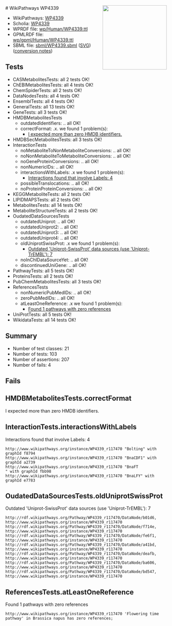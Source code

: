 <img style="float: right; width: 200px" src="../logo.png" />
# WikiPathways WP4339

* WikiPathways: [WP4339](https://identifiers.org/wikipathways:WP4339)
* Scholia: [WP4339](https://scholia.toolforge.org/wikipathways/WP4339)
* WPRDF file: [wp/Human/WP4339.ttl](../wp/Human/WP4339.ttl)
* GPMLRDF file: [wp/gpml/Human/WP4339.ttl](../wp/gpml/Human/WP4339.ttl)
* SBML file: [sbml/WP4339.sbml](../sbml/WP4339.sbml) ([SVG](../sbml/WP4339.svg)) ([conversion notes](../sbml/WP4339.txt))

## Tests
* CASMetabolitesTests: all 2 tests OK!
* ChEBIMetabolitesTests: all 4 tests OK!
* ChemSpiderTests: all 2 tests OK!
* DataNodesTests: all 4 tests OK!
* EnsemblTests: all 4 tests OK!
* GeneralTests: all 13 tests OK!
* GeneTests: all 3 tests OK!
* HMDBMetabolitesTests
    * outdatedIdentifiers: .. all OK!
    * correctFormat: .x. we found 1 problem(s):
        * [I expected more than zero HMDB identifiers.](#ad154c1e)
* HMDBSecMetabolitesTests: all 3 tests OK!
* InteractionTests
    * noMetaboliteToNonMetaboliteConversions: .. all OK!
    * noNonMetaboliteToMetaboliteConversions: .. all OK!
    * noGeneProteinConversions: .. all OK!
    * nonNumericIDs: .. all OK!
    * interactionsWithLabels: .x we found 1 problem(s):
        * [Interactions found that involve Labels: 4](#630d267b)
    * possibleTranslocations: .. all OK!
    * noProteinProteinConversions: .. all OK!
* KEGGMetaboliteTests: all 2 tests OK!
* LIPIDMAPSTests: all 2 tests OK!
* MetabolitesTests: all 14 tests OK!
* MetaboliteStructureTests: all 2 tests OK!
* OudatedDataSourcesTests
    * outdatedUniprot: .. all OK!
    * outdatedUniprot2: .. all OK!
    * outdatedUniprot3: .. all OK!
    * outdatedUniprot4: .. all OK!
    * oldUniprotSwissProt: .x we found 1 problem(s):
        * [Outdated 'Uniprot-SwissProt' data sources (use 'Uniprot-TrEMBL'): 7](#710a266c)
    * noInChIDataSourceYet: .. all OK!
    * discontinuedUniGene: .. all OK!
* PathwayTests: all 5 tests OK!
* ProteinsTests: all 2 tests OK!
* PubChemMetabolitesTests: all 3 tests OK!
* ReferencesTests
    * nonNumericPubMedIDs: .. all OK!
    * zeroPubMedIDs: .. all OK!
    * atLeastOneReference: .x we found 1 problem(s):
        * [Found 1 pathways with zero references](#35eb778e)
* UniProtTests: all 5 tests OK!
* WikidataTests: all 14 tests OK!


## Summary

* Number of test classes: 21
* Number of tests: 103
* Number of assertions: 207
* Number of fails: 4

## Fails

<a name="ad154c1e" />

## HMDBMetabolitesTests.correctFormat

I expected more than zero HMDB identifiers.
<a name="630d267b" />

## InteractionTests.interactionsWithLabels

Interactions found that involve Labels: 4
```
http://www.wikipathways.org/instance/WP4339_r117470 "Bolting" with graphId f8794
http://www.wikipathways.org/instance/WP4339_r117470 "BnaCDF1" with graphId a2739
http://www.wikipathways.org/instance/WP4339_r117470 "BnaFT
" with graphId fbb98
http://www.wikipathways.org/instance/WP4339_r117470 "BnaLFY" with graphId e7783
```

<a name="710a266c" />

## OudatedDataSourcesTests.oldUniprotSwissProt

Outdated 'Uniprot-SwissProt' data sources (use 'Uniprot-TrEMBL'): 7
```
http://rdf.wikipathways.org/Pathway/WP4339_r117470/DataNode/b01d6, http://www.wikipathways.org/instance/WP4339_r117470
http://rdf.wikipathways.org/Pathway/WP4339_r117470/DataNode/f714e, http://www.wikipathways.org/instance/WP4339_r117470
http://rdf.wikipathways.org/Pathway/WP4339_r117470/DataNode/fe6f1, http://www.wikipathways.org/instance/WP4339_r117470
http://rdf.wikipathways.org/Pathway/WP4339_r117470/DataNode/a41bd, http://www.wikipathways.org/instance/WP4339_r117470
http://rdf.wikipathways.org/Pathway/WP4339_r117470/DataNode/deafb, http://www.wikipathways.org/instance/WP4339_r117470
http://rdf.wikipathways.org/Pathway/WP4339_r117470/DataNode/ba606, http://www.wikipathways.org/instance/WP4339_r117470
http://rdf.wikipathways.org/Pathway/WP4339_r117470/DataNode/bd547, http://www.wikipathways.org/instance/WP4339_r117470
```

<a name="35eb778e" />

## ReferencesTests.atLeastOneReference

Found 1 pathways with zero references
```
http://www.wikipathways.org/instance/WP4339_r117470 'Flowering time pathway' in Brassica napus has zero references; 
```

